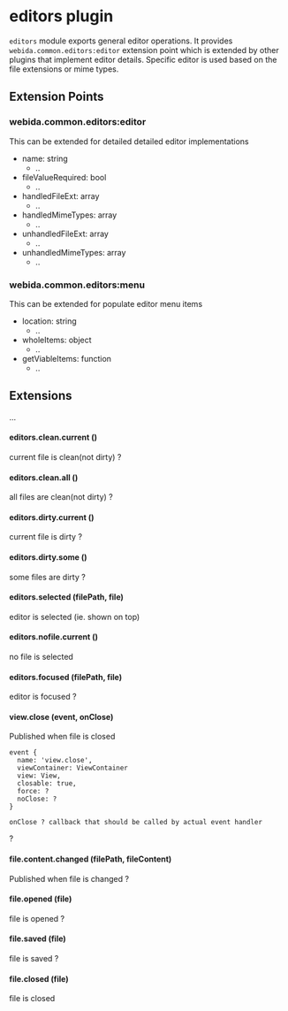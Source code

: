 editors plugin
=============

`editors` module exports general editor operations. It provides `webida.common.editors:editor` extension point which is extended by other plugins that implement editor details. Specific editor is used based on the file extensions or mime types.

## Extension Points
### webida.common.editors:editor
This can be extended for detailed detailed editor implementations

* name: string
    * ..
* fileValueRequired: bool
    * ..
* handledFileExt: array
    * ..
* handledMimeTypes: array
    * ..
* unhandledFileExt: array
    * ..
* unhandledMimeTypes: array
    * ..

### webida.common.editors:menu
This can be extended for populate editor menu items

* location: string
    * ..
* wholeItems: object
    * ..
* getViableItems: function
    * ..

## Extensions
...

#### editors.clean.current ()
current file is clean(not dirty)
?

#### editors.clean.all ()
all files are clean(not dirty)
?

#### editors.dirty.current ()
current file is dirty
?

#### editors.dirty.some ()
some files are dirty
?

#### editors.selected (filePath, file)
editor is selected (ie. shown on top)

#### editors.nofile.current ()
no file is selected

#### editors.focused (filePath, file)
editor is focused
?

#### view.close (event, onClose)
Published when file is closed

    event {
      name: 'view.close',
      viewContainer: ViewContainer
      view: View,
      closable: true,
      force: ?
      noClose: ?
    }

    onClose ? callback that should be called by actual event handler

?

#### file.content.changed (filePath, fileContent)
Published when file is changed
?

#### file.opened (file)
file is opened
?

#### file.saved (file)
file is saved
?

#### file.closed (file)
file is closed
